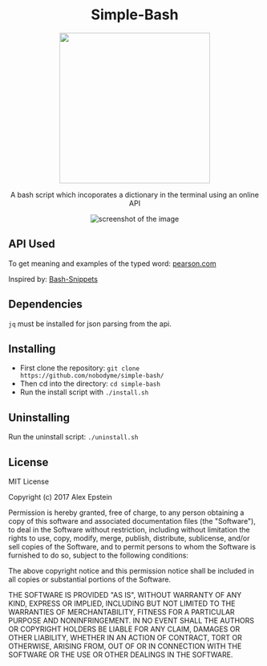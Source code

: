
<div align="center">

# Simple-Bash

<img src="https://user-images.githubusercontent.com/22789194/27638089-8577f882-5c01-11e7-9063-ac7069f27d72.png" height="300px" width="300px">

A bash script which incoporates a dictionary in the terminal using an online API

![screenshot of the image](https://github.com/nobodyme/simple-bash/blob/master/meaning.png)

</div>

## API Used

To get meaning and examples of the typed word: [pearson.com](http://developer.pearson.com/apis/dictionaries#/)

Inspired by: [Bash-Snippets](https://github.com/alexanderepstein/Bash-Snippets/blob/master/README.md)

## Dependencies

`jq` must be installed for json parsing from the api.

## Installing

  - First clone the repository: `git clone https://github.com/nobodyme/simple-bash/`
  - Then cd into the directory: `cd simple-bash`
  - Run the install script with
  `./install.sh`
  
## Uninstalling

Run the uninstall script: `./uninstall.sh`

## License

MIT License

Copyright (c) 2017 Alex Epstein

Permission is hereby granted, free of charge, to any person obtaining a copy of this software and associated documentation files (the "Software"), to deal in the Software without restriction, including without limitation the rights to use, copy, modify, merge, publish, distribute, sublicense, and/or sell copies of the Software, and to permit persons to whom the Software is furnished to do so, subject to the following conditions:

The above copyright notice and this permission notice shall be included in all copies or substantial portions of the Software.

THE SOFTWARE IS PROVIDED "AS IS", WITHOUT WARRANTY OF ANY KIND, EXPRESS OR IMPLIED, INCLUDING BUT NOT LIMITED TO THE WARRANTIES OF MERCHANTABILITY, FITNESS FOR A PARTICULAR PURPOSE AND NONINFRINGEMENT. IN NO EVENT SHALL THE AUTHORS OR COPYRIGHT HOLDERS BE LIABLE FOR ANY CLAIM, DAMAGES OR OTHER LIABILITY, WHETHER IN AN ACTION OF CONTRACT, TORT OR OTHERWISE, ARISING FROM, OUT OF OR IN CONNECTION WITH THE SOFTWARE OR THE USE OR OTHER DEALINGS IN THE SOFTWARE.
